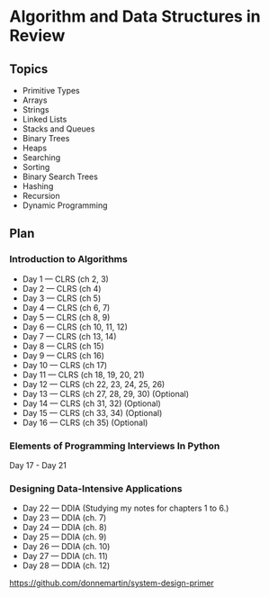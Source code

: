 # Algorithm and Data Structures in Review

## Topics

- Primitive Types
- Arrays
- Strings
- Linked Lists
- Stacks and Queues
- Binary Trees
- Heaps
- Searching
- Sorting
- Binary Search Trees
- Hashing
- Recursion
- Dynamic Programming

## Plan

### Introduction to Algorithms

- Day 1 — CLRS (ch 2, 3)
- Day 2 — CLRS (ch 4)
- Day 3 — CLRS (ch 5)
- Day 4 — CLRS (ch 6, 7)
- Day 5 — CLRS (ch 8, 9)
- Day 6 — CLRS (ch 10, 11, 12)
- Day 7 — CLRS (ch 13, 14)
- Day 8 — CLRS (ch 15)
- Day 9 — CLRS (ch 16)
- Day 10 — CLRS (ch 17)
- Day 11 — CLRS (ch 18, 19, 20, 21)
- Day 12 — CLRS (ch 22, 23, 24, 25, 26)
- Day 13 — CLRS (ch 27, 28, 29, 30) (Optional)
- Day 14 — CLRS (ch 31, 32) (Optional)
- Day 15 — CLRS (ch 33, 34) (Optional)
- Day 16 — CLRS (ch 35) (Optional)

### Elements of Programming Interviews In Python

Day 17 - Day 21

### Designing Data-Intensive Applications

- Day 22 — DDIA (Studying my notes for chapters 1 to 6.)
- Day 23 — DDIA (ch. 7)
- Day 24 — DDIA (ch. 8)
- Day 25 — DDIA (ch. 9)
- Day 26 — DDIA (ch. 10)
- Day 27 — DDIA (ch. 11)
- Day 28 — DDIA (ch. 12)

https://github.com/donnemartin/system-design-primer
